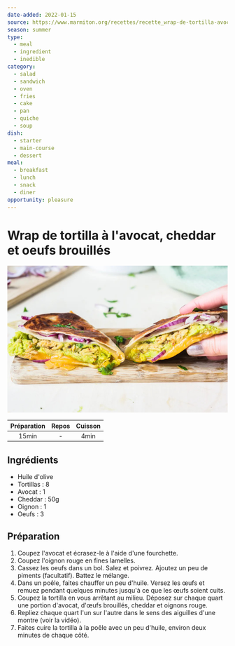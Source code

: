 ```yaml
---
date-added: 2022-01-15
source: https://www.marmiton.org/recettes/recette_wrap-de-tortilla-avocat-cheddar-oeufs-brouilles_530056.aspx
season: summer
type:
  - meal
  - ingredient
  - inedible
category:
  - salad
  - sandwich
  - oven
  - fries
  - cake
  - pan
  - quiche
  - soup
dish:
  - starter
  - main-course
  - dessert
meal:
  - breakfast
  - lunch
  - snack
  - diner
opportunity: pleasure
---
```


# Wrap de tortilla à l'avocat, cheddar et oeufs brouillés

![](images/Wrap%20de%20tortilla%20à%20l'avocat,%20cheddar%20et%20oeufs%20brouillés.jpg)

| Préparation | Repos | Cuisson |
|:-----------:|:-----:|:-------:|
|    15min    |   -   |  4min   |

## Ingrédients

- Huile d'olive
- Tortillas : 8
- Avocat : 1
- Cheddar : 50g
- Oignon : 1
- Oeufs : 3

## Préparation

1. Coupez l'avocat et écrasez-le à l'aide d'une fourchette.
2. Coupez l'oignon rouge en fines lamelles.
3. Cassez les oeufs dans un bol. Salez et poivrez. Ajoutez un peu de piments (facultatif). Battez le mélange.
4. Dans un poêle, faites chauffer un peu d'huile. Versez les œufs et remuez pendant quelques minutes jusqu'à ce que les œufs soient cuits.
5. Coupez la tortilla en vous arrêtant au milieu. Déposez sur chaque quart une portion d'avocat, d'œufs brouillés, cheddar et oignons rouge.
6. Repliez chaque quart l'un sur l'autre dans le sens des aiguilles d'une montre (voir la vidéo).
7. Faites cuire la tortilla à la poêle avec un peu d'huile, environ deux minutes de chaque côté.
